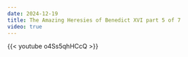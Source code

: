 ```yaml
---
date: 2024-12-19
title: The Amazing Heresies of Benedict XVI part 5 of 7
video: true
---
```



{{< youtube o4Ss5qhHCcQ >}}
